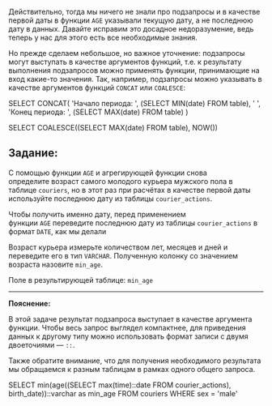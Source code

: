 

Действительно, тогда мы ничего не знали про подзапросы и в качестве первой даты в функции `AGE` указывали текущую дату, а не последнюю дату в данных. Давайте исправим это досадное недоразумение, ведь теперь у нас для этого есть все необходимые знания.

Но прежде сделаем небольшое, но важное уточнение: подзапросы могут выступать в качестве аргументов функций, т.е. к результату выполнения подзапросов можно применять функции, принимающие на вход какие-то значения. Так, например, подзапросы можно указывать в качестве аргументов функций `CONCAT` или `COALESCE`:

SELECT CONCAT(
              'Начало периода: ', (SELECT MIN(date) FROM table), 
              ' ', 
              'Конец периода: ', (SELECT MAX(date) FROM table)
       )

SELECT COALESCE((SELECT MAX(date) FROM table), NOW())

## **Задание:**

С помощью функции `AGE` и агрегирующей функции снова определите возраст самого молодого курьера мужского пола в таблице `couriers`, но в этот раз при расчётах в качестве первой даты используйте последнюю дату из таблицы `courier_actions`.

Чтобы получить именно дату, перед применением функции `AGE` переведите последнюю дату из таблицы `courier_actions` в формат `DATE`, как мы делали 

Возраст курьера измерьте количеством лет, месяцев и дней и переведите его в тип `VARCHAR`. Полученную колонку со значением возраста назовите `min_age`.

Поле в результирующей таблице: `min_age`

---

**Пояснение:**

В этой задаче результат подзапроса выступает в качестве аргумента функции. Чтобы весь запрос выглядел компактнее, для приведения данных к другому типу можно использовать формат записи с двумя двоеточиями — `::`.

Также обратите внимание, что для получения необходимого результата мы обращаемся к разным таблицам в рамках одного общего запроса.

SELECT min(age((SELECT max(time)::date
                FROM   courier_actions), birth_date))::varchar as min_age
FROM   couriers
WHERE  sex = 'male'
